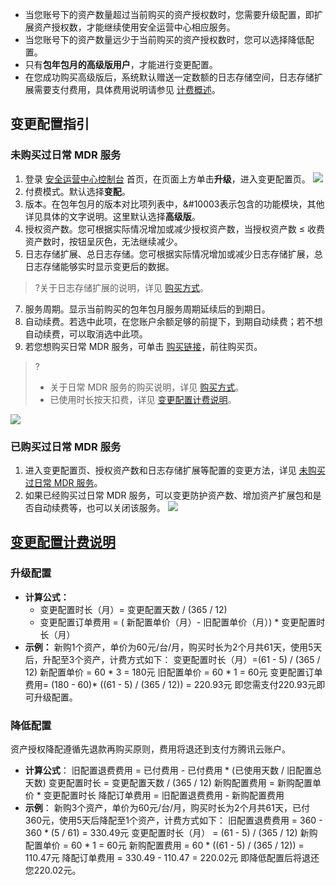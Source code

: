 - 当您账号下的资产数量超过当前购买的资产授权数时，您需要升级配置，即扩展资产授权数，才能继续使用安全运营中心相应服务。
- 当您账号下的资产数量远少于当前购买的资产授权数时，您可以选择降低配置。
- 只有**包年包月的高级版用户**，才能进行变更配置。
- 在您成功购买高级版后，系统默认赠送一定数额的日志存储空间，日志存储扩展需要支付费用，具体费用说明请参见 [计费概述](https://cloud.tencent.com/document/product/664/41278#GJG)。

## 变更配置指引
### 未购买过日常 MDR 服务[](id:WMDR)
1. 登录 [安全运营中心控制台](https://console.cloud.tencent.com/ssav2) 首页，在页面上方单击**升级**，进入变更配置页。 
![](https://qcloudimg.tencent-cloud.cn/raw/d10bede5d6d8d3127a53fb0d479c50da.png)
2. 付费模式。默认选择**变配**。
3. 版本。在包年包月的版本对比项列表中，&#10003表示包含的功能模块，其他详见具体的文字说明。这里默认选择**高级版**。
4. 授权资产数。您可根据实际情况增加或减少授权资产数，当授权资产数 ≤ 收费资产数时，按钮呈灰色，无法继续减少。
5. 日志存储扩展、总日志存储。您可根据实际情况增加或减少日志存储扩展，总日志存储能够实时显示变更后的数据。
>?关于日志存储扩展的说明，详见 [购买方式](https://cloud.tencent.com/document/product/664/41641)。
>
7. 服务周期。显示当前购买的包年包月服务周期延续后的到期日。
8. 自动续费。若选中此项，在您账户余额足够的前提下，到期自动续费；若不想自动续费，可以取消选中此项。
9. 若您想购买日常 MDR 服务，可单击 [购买链接](https://buy.cloud.tencent.com/soc?type=mdr)，前往购买页。
>?
>- 关于日常 MDR 服务的购买说明，详见 [购买方式](https://cloud.tencent.com/document/product/664/41641)。
>- 已使用时长按天扣费，详见 [变更配置计费说明](#jifshuom)。
>
![](https://qcloudimg.tencent-cloud.cn/raw/b4c28a577c7d8255c91ad15865f534c9.png)

### 已购买过日常 MDR 服务
1. 进入变更配置页、授权资产数和日志存储扩展等配置的变更方法，详见 [未购买过日常 MDR 服务](#WMDR)。
2. 如果已经购买过日常 MDR 服务，可以变更防护资产数、增加资产扩展包和是否自动续费等，也可以关闭该服务。
![](https://qcloudimg.tencent-cloud.cn/raw/6a76901bb16448b77b43f3104679ad07.png)


## [变更配置计费说明](id:jifshuom)
### 升级配置
- **计算公式：**
	- 变更配置时长（月）= 变更配置天数 / (365 / 12)
	- 变更配置订单费用 = ( 新配置单价（月）- 旧配置单价（月）) * 变更配置时长（月）
- **示例：**
新购1个资产，单价为60元/台/月，购买时长为2个月共61天，使用5天后，升配至3个资产，计费方式如下：
变更配置时长（月）=(61 - 5) / (365 / 12)
新配置单价 = 60 * 3 = 180元
旧配置单价 = 60 * 1 = 60元
变更配置订单费用= (180 - 60)* ((61 - 5) / (365 / 12)) = 220.93元
即您需支付220.93元即可升级配置。

### 降低配置
资产授权降配遵循先退款再购买原则，费用将退还到支付方腾讯云账户。
- **计算公式**：
旧配置退费费用 = 已付费用 - 已付费用 * (已使用天数 / 旧配置总天数)
变更配置时长 = 变更配置天数 / (365 / 12)
新购配置费用 = 新购配置单价 * 变更配置时长
降配订单费用 = 旧配置退费费用 - 新购配置费用
- **示例**：
新购3个资产，单价为60元/台/月，购买时长为2个月共61天，已付360元，使用5天后降配至1个资产，计费方式如下：
旧配置退费费用 = 360 - 360 * (5 / 61) = 330.49元
变更配置时长（月） = (61 - 5) / (365 / 12) 
新购配置单价 = 60 * 1 = 60元
新购配置费用 = 60 * ((61 - 5) / (365 / 12)) = 110.47元
降配订单费用 = 330.49 - 110.47 = 220.02元
即降低配置后将退还您220.02元。
